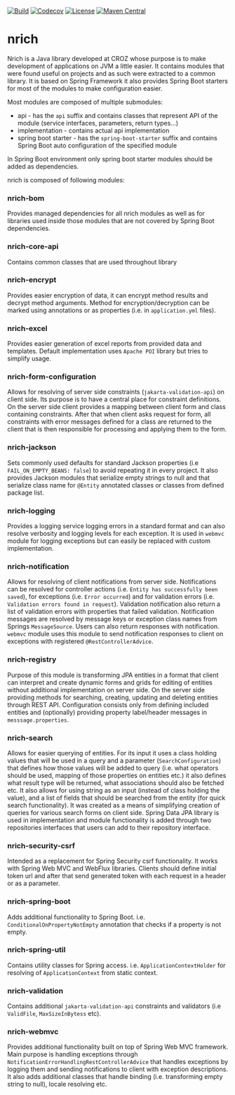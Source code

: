 [![Build](https://github.com/croz-ltd/nrich/actions/workflows/build.yml/badge.svg?branch=master)](https://github.com/croz-ltd/nrich/actions/workflows/build.yml)
[![Codecov](https://codecov.io/gh/croz-ltd/nrich/branch/master/graph/badge.svg)](https://codecov.io/gh/croz-ltd/nrich)
[![License](https://img.shields.io/github/license/croz-ltd/nrich?color=yellow&logo=apache)](https://github.com/croz-ltd/nrich/blob/master/LICENSE)
[![Maven Central](https://maven-badges.herokuapp.com/maven-central/net.croz.nrich/nrich-core-api/badge.svg?color=blue)](https://search.maven.org/search?q=net.croz.nrich)

# nrich

Nrich is a Java library developed at CROZ whose purpose is to make development of applications on JVM a little easier. It contains modules that were found useful on projects and as such were extracted
to a common library. It is based on Spring Framework it also provides Spring Boot starters for most of the modules to make configuration easier.

Most modules are composed of multiple submodules:

- api - has the `api` suffix and contains classes that represent API of the module (service interfaces, parameters, return types...)
- implementation - contains actual api implementation
- spring boot starter - has the `spring-boot-starter` suffix and contains Spring Boot auto configuration of the specified module

In Spring Boot environment only spring boot starter modules should be added as dependencies.

nrich is composed of following modules:

### nrich-bom

Provides managed dependencies for all nrich modules as well as for libraries used inside those modules that are not covered by Spring Boot dependencies.

### nrich-core-api

Contains common classes that are used throughout library

### nrich-encrypt

Provides easier encryption of data, it can encrypt method results and decrypt method arguments. Method for encryption/decryption can be marked using annotations or as properties (i.e.
in `application.yml` files).

### nrich-excel

Provides easier generation of excel reports from provided data and templates. Default implementation uses `Apache POI` library but tries to simplify usage.

### nrich-form-configuration

Allows for resolving of server side constraints (`jakarta-validation-api`) on client side. Its purpose is to have a central place for constraint definitions. On the server side client provides a
mapping between client form and class containing constraints. After that when client asks request for form, all constraints with error messages defined for a class are returned to the client that is
then responsible for processing and applying them to the form.

### nrich-jackson

Sets commonly used defaults for standard Jackson properties (i.e `FAIL_ON_EMPTY_BEANS: false`) to avoid repeating it in every project. It also provides Jackson modules that serialize empty strings to
null and that serialize class name for `@Entity` annotated classes or classes from defined package list.

### nrich-logging

Provides a logging service logging errors in a standard format and can also resolve verbosity and logging levels for each exception. It is used in `webmvc` module for logging exceptions but can easily
be replaced with custom implementation.

### nrich-notification

Allows for resolving of client notifications from server side. Notifications can be resolved for controller actions (i.e. `Entity has successfully been saved`), for exceptions (i.e. `Error occurred`)
and for validation errors (i.e. `Validation errors found in request`). Validation notification also return a list of validation errors with properties that failed validation. Notification messages are
resolved by message keys or exception class names from Springs `MessageSource`. Users can also return responses with notification. `webmvc` module uses this module to send notification responses to
client on exceptions with registered
`@RestControllerAdvice`.

### nrich-registry

Purpose of this module is transforming JPA entities in a format that client can interpret and create dynamic forms and grids for editing of entities without additional implementation on server side.
On the server side providing methods for searching, creating, updating and deleting entities through REST API. Configuration consists only from defining included entities and (optionally) providing
property label/header messages in `messsage.properties`.

### nrich-search

Allows for easier querying of entities. For its input it uses a class holding values that will be used in a query and a parameter (`SearchConfiguration`) that defines how those values will be added to
query (i.e. what operators should be used, mapping of those properties on entities etc.) it also defines what result type will be returned, what associations should also be fetched etc. It also allows
for using string as an input (instead of class holding the value), and a list of fields that should be searched from the entity (for quick search functionality). It was created as a means of
simplifying creation of queries for various search forms on client side. Spring Data JPA library is used in implementation and module functionality is added through two repositories interfaces that
users can add to their repository interface.

### nrich-security-csrf

Intended as a replacement for Spring Security csrf functionality. It works with Spring Web MVC and WebFlux libraries. Clients should define initial token url and after that send generated token with
each request in a header or as a parameter.

### nrich-spring-boot

Adds additional functionality to Spring Boot. i.e. `ConditionalOnPropertyNotEmpty` annotation that checks if a property is not empty.

### nrich-spring-util

Contains utility classes for Spring access. i.e. `ApplicationContextHolder` for resolving of `ApplicationContext`
from static context.

### nrich-validation

Contains additional `jakarta-validation-api` constraints and validators (i.e `ValidFile`, `MaxSizeInBytess` etc).

### nrich-webmvc

Provides additional functionality built on top of Spring Web MVC framework. Main purpose is handling exceptions through `NotificationErrorHandlingRestControllerAdvice` that handles exceptions by
logging them and sending notifications to client with exception descriptions. It also adds additional classes that handle binding (i.e. transforming empty string to null), locale resolving etc.
